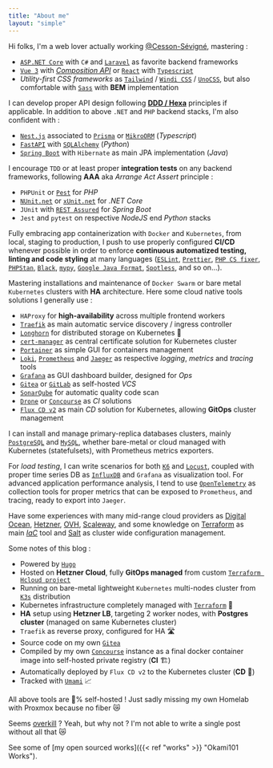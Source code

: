 ```yaml
---
title: "About me"
layout: "simple"
---
```


Hi folks, I'm a web lover actually working [@Cesson-Sévigné](https://fr.wikipedia.org/wiki/Cesson-S%C3%A9vign%C3%A9), mastering :

* [`ASP.NET Core`](https://docs.microsoft.com/fr-fr/aspnet/core/?view=aspnetcore-6.0) with `C#` and [`Laravel`](https://laravel.com/) as favorite backend frameworks
* [`Vue 3`](https://vuejs.org/) with [*Composition API*](https://vuejs.org/guide/extras/composition-api-faq.html) or [`React`](https://fr.reactjs.org/) with [`Typescript`](https://www.typescriptlang.org/)
* *Utility-first CSS frameworks* as [`Tailwind`](https://tailwindcss.com/) / [`Windi CSS`](https://windicss.org/) / [`UnoCSS`](https://github.com/unocss/unocss), but also comfortable with [`Sass`](https://sass-lang.com/) with **BEM** implementation

I can develop proper API design following [**DDD / Hexa**](https://en.wikipedia.org/wiki/Domain-driven_design) principles if applicable. In addition to above `.NET` and `PHP` backend stacks, I'm also confident with :

* [`Nest.js`](https://nestjs.com/) associated to [`Prisma`](https://www.prisma.io/) or [`MikroORM`](https://mikro-orm.io/) (*Typescript*)
* [`FastAPI`](https://fastapi.tiangolo.com/) with [`SQLAlchemy`](https://www.sqlalchemy.org/) (*Python*)
* [`Spring Boot`](https://spring.io/projects/spring-boot) with `Hibernate` as main JPA implementation (*Java*)

I encourage `TDD` or at least proper **integration tests** on any backend frameworks, following **AAA** aka *Arrange Act Assert* principle :

* `PHPUnit` or [`Pest`](https://pestphp.com/) for *PHP*
* [`NUnit.net`](https://nunit.org/) or [`xUnit.net`](https://xunit.net/) for *.NET Core*
* `JUnit` with [`REST Assured`](https://rest-assured.io/) for *Spring Boot*
* `Jest` and `pytest` on respective *NodeJS* end *Python* stacks

Fully embracing app containerization with `Docker` and `Kubernetes`, from local, staging to production, I push to use properly configured **CI/CD** whenever possible in order to enforce **continuous automatized testing, linting and code styling** at many languages ([`ESLint`](https://eslint.org/), [`Prettier`](https://prettier.io/), [`PHP CS fixer`](https://cs.symfony.com/), [`PHPStan`](https://github.com/phpstan/phpstan), [`Black`](https://black.readthedocs.io/en/stable/), [`mypy`](http://mypy-lang.org/), [`Google Java Format`](https://github.com/google/google-java-format), [`Spotless`](https://github.com/diffplug/spotless), and so on...).

Mastering installations and maintenance of `Docker Swarm` or bare metal `Kubernetes` clusters with **HA** architecture. Here some cloud native tools solutions I generally use :

* `HAProxy` for **high-availability** across multiple frontend workers
* [`Traefik`](https://traefik.io/traefik/) as main automatic service discovery / ingress controller
* [`Longhorn`](https://longhorn.io/) for distributed storage on Kubernetes 💽
* [`cert-manager`](https://cert-manager.io/) as central certificate solution for Kubernetes cluster
* [`Portainer`](https://www.portainer.io/) as simple GUI for containers management
* [`Loki`](https://grafana.com/oss/loki/), [`Prometheus`](https://prometheus.io) and [`Jaeger`](https://www.jaegertracing.io/) as respective *logging*, *metrics* and *tracing* tools
* [`Grafana`](https://grafana.com) as GUI dashboard builder, designed for *Ops*
* [`Gitea`](https://gitea.io/) or [`GitLab`](https://about.gitlab.com/) as self-hosted *VCS*
* [`SonarQube`](https://www.sonarqube.org/) for automatic quality code scan
* [`Drone`](https://www.drone.io/) or [`Concourse`](https://concourse-ci.org/) as *CI* solutions
* [`Flux CD v2`](https://fluxcd.io/) as main *CD* solution for Kubernetes, allowing **GitOps** cluster management

I can install and manage primary-replica databases clusters, mainly [`PostgreSQL`](https://www.postgresql.org/) and [`MySQL`](https://www.mysql.com/fr/), whether bare-metal or cloud managed with Kubernetes (statefulsets), with Prometheus metrics exporters.

For *load testing*, I can write scenarios for both [`K6`](https://k6.io/) and [`Locust`](https://locust.io/), coupled with proper time series DB as [`InfluxDB`](https://www.influxdata.com/) and `Grafana` as visualization tool. For advanced application performance analysis, I tend to use [`OpenTelemetry`](https://opentelemetry.io/) as collection tools for proper metrics that can be exposed to `Prometheus`, and tracing, ready to export into `Jaeger`.

Have some experiences with many mid-range cloud providers as [Digital Ocean](https://www.digitalocean.com/), [Hetzner](https://www.hetzner.com/), [OVH](https://www.ovhcloud.com/), [Scaleway](https://www.scaleway.com/), and some knowledge on [Terraform](https://www.terraform.io/) as main [*IaC*](https://en.wikipedia.org/wiki/Infrastructure_as_code) tool and [Salt](https://docs.saltproject.io/) as cluster wide configuration management.

Some notes of this blog :

* Powered by [`Hugo`](https://gohugo.io/)
* Hosted on **Hetzner Cloud**, fully **GitOps managed** from custom [`Terraform Hcloud project`](https://github.com/okami101/terraform-hcloud-k3s)
* Running on bare-metal lightweight `Kubernetes` multi-nodes cluster from [`K3s`](https://k3s.io/) distribution
* Kubernetes infrastructure completely managed with [`Terraform`](https://github.com/adr1enbe4udou1n/terraform-kube-okami) 🌴
* **HA** setup using **Hetzner LB**, targeting 2 worker nodes, with **Postgres cluster** (managed on same Kubernetes cluster)
* `Traefik` as reverse proxy, configured for HA 🛣️
* Source code on my own [`Gitea`](https://about.gitea.com/)
* Compiled by my own [`Concourse`](https://concourse-ci.org/) instance as a final docker container image into self-hosted private registry (**CI** 🏗️)
* Automatically deployed by `Flux CD v2` to the Kubernetes cluster (**CD** 🚀)
* Tracked with [`Umami`](https://umami.is/) 📈

All above tools are 💯% self-hosted ! Just sadly missing my own Homelab with Proxmox because no fiber 😿

Seems [overkill](https://twitter.com/memenetes/status/1559208569588912132) ? Yeah, but why not ? I'm not able to write a single post without all that 😿

See some of [my open sourced works]({{< ref "works" >}} "Okami101 Works").
